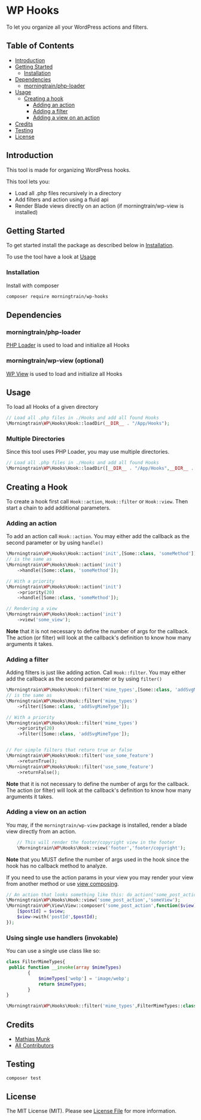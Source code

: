 # WP Hooks

To let you organize all your WordPress actions and filters.

## Table of Contents

- [Introduction](#introduction)
- [Getting Started](#getting-started)
    - [Installation](#installation)
- [Dependencies](#dependencies)
    - [morningtrain/php-loader](#morningtrainphp-loader)
- [Usage](#usage)
  - [Creating a hook](#creating-a-hook)
      - [Adding an action](#adding-an-action)
      - [Adding a filter](#adding-a-filter)
      - [Adding a view on an action](#adding-a-view-on-an-action)
- [Credits](#credits)
- [Testing](#testing)
- [License](#license)


## Introduction

This tool is made for organizing WordPress hooks.

This tool lets you:

- Load all .php files recursively in a directory
- Add filters and action using a fluid api
- Render Blade views directly on an action (if morningtrain/wp-view is installed)

## Getting Started

To get started install the package as described below in [Installation](#installation).

To use the tool have a look at [Usage](#usage)

### Installation

Install with composer

```bash
composer require morningtrain/wp-hooks
```

## Dependencies

### morningtrain/php-loader

[PHP Loader](https://github.com/Morning-Train/php-loader) is used to load and initialize all Hooks

### morningtrain/wp-view (optional)

[WP View](https://github.com/Morning-Train/wp-view) is used to load and initialize all Hooks

## Usage

To load all Hooks of a given directory

```php
// Load all .php files in ./Hooks and add all found Hooks
\Morningtrain\WP\Hooks\Hook::loadDir(__DIR__ . "/App/Hooks");
```

### Multiple Directories

Since this tool uses PHP Loader, you may use multiple directories.

```php
// Load all .php files in ./Hooks and add all found Hooks
\Morningtrain\WP\Hooks\Hook::loadDir([__DIR__ . "/App/Hooks",__DIR__ . "/EvenMoreHooks"]);
```

## Creating a Hook

To create a hook first call `Hook::action`, `Hook::filter` or `Hook::view`. Then start a chain to add additional
parameters.

### Adding an action

To add an action call `Hook::action`. You may either add the callback as the second parameter or by using `handle()`

```php
\Morningtrain\WP\Hooks\Hook::action('init',[Some::class, 'someMethod']);
// is the same as
\Morningtrain\WP\Hooks\Hook::action('init')
    ->handle([Some::class, 'someMethod']);

// With a priority
\Morningtrain\WP\Hooks\Hook::action('init')
    ->priority(20)
    ->handle([Some::class, 'someMethod']);

// Rendering a view
\Morningtrain\WP\Hooks\Hook::action('init')
    ->view('some_view');
```

**Note** that it is not necessary to define the number of args for the callback. The action (or filter) will look at the
callback's definition to know how many arguments it takes.

### Adding a filter

Adding filters is just like adding action. Call `Hook::filter`. You may either add the callback as the second parameter
or by using `filter()`

```php
\Morningtrain\WP\Hooks\Hook::filter('mime_types',[Some::class, 'addSvgMimeType']);
// is the same as
\Morningtrain\WP\Hooks\Hook::filter('mime_types')
    ->filter([Some::class, 'addSvgMimeType']);

// With a priority
\Morningtrain\WP\Hooks\Hook::filter('mime_types')
    ->priority(20)
    ->filter([Some::class, 'addSvgMimeType']);


// For simple filters that return true or false
\Morningtrain\WP\Hooks\Hook::filter('use_some_feature')
    ->returnTrue();
\Morningtrain\WP\Hooks\Hook::filter('use_some_feature')
    ->returnFalse();

```

**Note** that it is not necessary to define the number of args for the callback. The action (or filter) will look at the
callback's definition to know how many arguments it takes.

### Adding a view on an action

You may, if the `morningtrain/wp-view` package is installed, render a blade view directly from an action.

```php
    // This will render the footer/copyright view in the footer
    \Morningtrain\WP\Hooks\Hook::view('footer','footer/copyright');
```

**Note** that you MUST define the number of args used in the hook since the hook has no callback method to analyze.

If you need to use the action params in your view you may render your view from another method or
use [view composing](https://laravel.com/docs/9.x/views#view-composers).

```php
// An action that looks something like this: do_action('some_post_action',$postId);
\Morningtrain\WP\Hooks\Hook::view('some_post_action','someView');
\Morningtrain\WP\View\View::composer('some_post_action',function($view){
    [$postId] = $view;
    $view->with('postId',$postId);
});
```

### Using single use handlers (invokable)

You can use a single use class like so:
```php
class FilterMimeTypes{
 public function __invoke(array $mimeTypes)
        {
            $mimeTypes['webp'] = 'image/webp';
            return $mimeTypes;
        }
}

\Morningtrain\WP\Hooks\Hook::filter('mime_types',FilterMimeTypes::class);
```

## Credits

- [Mathias Munk](https://github.com/mrmoeg)
- [All Contributors](../../contributors)

## Testing

```bash
composer test
```

## License

The MIT License (MIT). Please see [License File](LICENSE) for more information.
